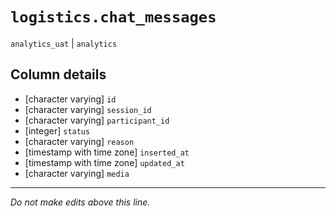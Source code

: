 # `logistics.chat_messages`
`analytics_uat` | `analytics`

## Column details
* [character varying] `id`
* [character varying] `session_id`
* [character varying] `participant_id`
* [integer]   `status`
* [character varying] `reason`
* [timestamp with time zone] `inserted_at`
* [timestamp with time zone] `updated_at`
* [character varying] `media`

-------------------------------------------------------------------------------
*Do not make edits above this line.*
